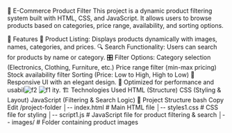 📌 E-Commerce Product Filter
This project is a dynamic product filtering system built with HTML, CSS, and JavaScript. It allows users to browse products based on categories, price range, availability, and sorting options.

🔹 Features
🛒 Product Listing: Displays products dynamically with images, names, categories, and prices.
🔍 Search Functionality: Users can search for products by name or category.
🎛️ Filter Options:
Category selection (Electronics, Clothing, Furniture, etc.)
Price range filter (min-max pricing)
Stock availability filter
Sorting (Price: Low to High, High to Low)
🎨 Responsive UI with an elegant design.
🚀 Optimized for performance and usabil![f2](https://github.com/user-attachments/assets/9d800ca8-0238-441e-a95e-157e605f444d)
![f1](https://github.com/user-attachments/assets/20339e7c-5376-4bd2-8a7b-68c9c2ee5d97)
ity.
🏗️ Technologies Used
HTML (Structure)
CSS (Styling & Layout)
JavaScript (Filtering & Search Logic)
📂 Project Structure
bash
Copy
Edit
/project-folder
│-- index.html        # Main HTML file
│-- styles1.css       # CSS file for styling
│-- script1.js        # JavaScript file for product filtering & search
│-- images/           # Folder containing product images
